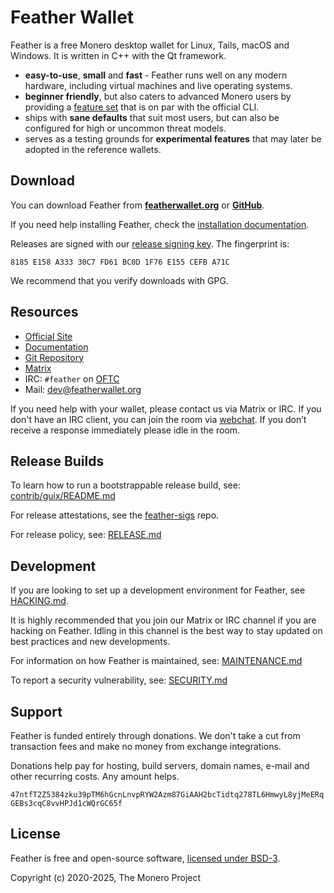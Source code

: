 # Feather Wallet

Feather is a free Monero desktop wallet for Linux, Tails, macOS and Windows. It is written in C++ with the Qt framework.

- **easy-to-use**, **small** and **fast** - Feather runs well on any modern hardware, including virtual machines and live operating systems.
- **beginner friendly**, but also caters to advanced Monero users by providing a [feature set](https://docs.featherwallet.org/guides/features) that is on par with the official CLI.
- ships with **sane defaults** that suit most users, but can also be configured for high or uncommon threat models.
- serves as a testing grounds for **experimental features** that may later be adopted in the reference wallets.

## Download

You can download Feather from **[featherwallet.org](https://featherwallet.org/download/)** or **[GitHub](https://github.com/feather-wallet/feather/releases)**.

If you need help installing Feather, check the [installation documentation](https://docs.featherwallet.org/).

Releases are signed with our [release signing key](https://docs.featherwallet.org/guides/release-signing-key). The fingerprint is:

```
8185 E158 A333 30C7 FD61 BC0D 1F76 E155 CEFB A71C
```

We recommend that you verify downloads with GPG.

## Resources

* [Official Site](https://featherwallet.org)
* [Documentation](https://docs.featherwallet.org)
* [Git Repository](https://github.com/feather-wallet/feather)
* [Matrix](https://matrix.to/#/#feather:monero.social)
* IRC: `#feather` on [OFTC](https://www.oftc.net/)
* Mail: dev@featherwallet.org

If you need help with your wallet, please contact us via Matrix or IRC.
If you don't have an IRC client, you can join the room via [webchat](https://webchat.oftc.net/?randomnick=1&channels=feather).
If you don’t receive a response immediately please idle in the room.

## Release Builds

To learn how to run a bootstrappable release build, see: [contrib/guix/README.md](https://github.com/feather-wallet/feather/blob/master/contrib/guix/README.md)

For release attestations, see the [feather-sigs](http://github.com/feather-wallet/feather-sigs) repo.

For release policy, see: [RELEASE.md](https://github.com/feather-wallet/feather/blob/master/RELEASE.md)

## Development

If you are looking to set up a development environment for Feather, see [HACKING.md](https://github.com/feather-wallet/feather/blob/master/HACKING.md).

It is highly recommended that you join our Matrix or IRC channel if you are hacking on Feather.
Idling in this channel is the best way to stay updated on best practices and new developments.

For information on how Feather is maintained, see: [MAINTENANCE.md](https://github.com/feather-wallet/feather/blob/master/MAINTENANCE.md)

To report a security vulnerability, see: [SECURITY.md](https://github.com/feather-wallet/feather/blob/master/SECURITY.md)

## Support

Feather is funded entirely through donations. We don't take a cut from transaction fees and make no money from exchange integrations.

Donations help pay for hosting, build servers, domain names, e-mail and other recurring costs. Any amount helps.

`47ntfT2Z5384zku39pTM6hGcnLnvpRYW2Azm87GiAAH2bcTidtq278TL6HmwyL8yjMeERqGEBs3cqC8vvHPJd1cWQrGC65f`

## License

Feather is free and open-source software, [licensed under BSD-3](https://raw.githubusercontent.com/feather-wallet/feather/master/LICENSE).

Copyright (c) 2020-2025, The Monero Project
